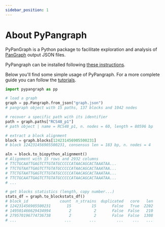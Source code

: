 ```yaml
---
sidebar_position: 1
---
```


# About PyPangraph

PyPanGraph is a Python package to facilitate exploration and analysis of [PanGraph](https://github.com/neherlab/pangraph) output JSON files.

PyPangraph can be installed following [these instructions](installation.md).

Below you'll find some simple usage of PyPangraph. For a more complete guide you can follow the [tutorials](t01-load-graph.md).

```python
import pypangraph as pp

# load a graph
graph = pp.Pangraph.from_json("graph.json")
# pangraph object with 15 paths, 137 blocks and 1042 nodes

# recover a specific path with its identifier
path = graph.paths["RCS48_p1"]
# path object | name = RCS48_p1, n. nodes = 60, length = 80596 bp

# extract a block alignment
block = graph.blocks[124231456905500231]
# block 124231456905500231, consensus len = 183 bp, n. nodes = 4

aln = block.to_biopython_alignment()
# Alignment with 15 rows and 2932 columns
# TTCTGCAATTGAGTCTTGTATGCCCCCATAACAGCACTAAATAA...
# TTCTGTAATTGAGTCTTGTATGCCCCCATAACAGCACTAAATAA...
# TTCTGTAATTGAGTCTTGTATGCCCCCATAACAGCACTAAATAA...
# TTCTGCAATTGAGTCTTGTATGCCCCCATAACAGCACTAAATAA...
# ...

# get blocks statistics (length, copy number...)
stats_df = graph.to_blockstats_df()
# block_id              count  n_strains  duplicated   core   len
# 124231456905500231       15         15       False   True  2202
# 149501466629434994        2          2       False  False   210
# 279570196774736738        2          2       False  False  1308
# ...                     ...        ...         ...    ...   ...
```